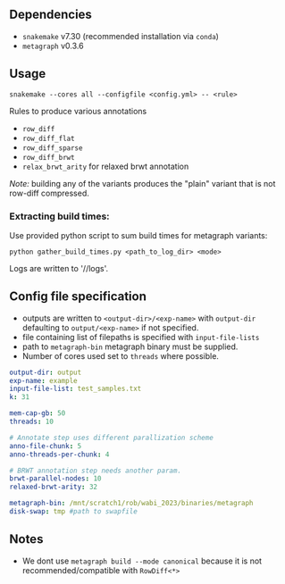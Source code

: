 ## Dependencies

- `snakemake` v7.30 (recommended installation via `conda`)
- `metagraph` v0.3.6

## Usage

    snakemake --cores all --configfile <config.yml> -- <rule>

Rules to produce various annotations
- `row_diff`
- `row_diff_flat`
- `row_diff_sparse`
- `row_diff_brwt`
- `relax_brwt_arity` for relaxed brwt annotation

*Note:* building any of the variants produces the "plain" variant that is not row-diff compressed.

### Extracting build times:

Use provided python script to sum build times for metagraph variants:

    python gather_build_times.py <path_to_log_dir> <mode>

Logs are written to '<output-dir>/<exp-name>/logs'.

## Config file specification

- outputs are written to `<output-dir>/<exp-name>` with `output-dir` defaulting to `output/<exp-name>` if not specified.
- file containing list of filepaths is specified with `input-file-lists`
- path to `metagraph-bin` metagraph binary must be supplied.
- Number of cores used set to `threads` where possible.

``` YAML
output-dir: output
exp-name: example
input-file-list: test_samples.txt
k: 31

mem-cap-gb: 50
threads: 10

# Annotate step uses different parallization scheme
anno-file-chunk: 5
anno-threads-per-chunk: 4

# BRWT annotation step needs another param.
brwt-parallel-nodes: 10
relaxed-brwt-arity: 32

metagraph-bin: /mnt/scratch1/rob/wabi_2023/binaries/metagraph
disk-swap: tmp #path to swapfile
```

## Notes

- We dont use `metagraph build --mode canonical` because it is not recommended/compatible with `RowDiff<*>`
